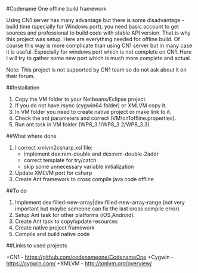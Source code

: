 #Codename One offline build framework

Using CN1 server has many advantage but there is some disadvantage - build time (specially for Windows port), you need basic account to get sources and professional to build code with stable API version. That is why this project was setup. Here are everything needed for offline build.
Of course this way is more complicate than using CN1 server but in many case it is useful. Especially for windows port which is not complete on CN1. Here I will try to gather some new port which is much more complete and actual.

Note: This project is not supported by CN1 team so do not ask about it on their forum.

##Installation

1. Copy the VM folder to your Netbeans/Eclipse project.
2. If you do not have rsync (cygwin64 folder) or XMLVM copy it.
3. In VM folder you need to create native project or make link to it.
4. Check the ant parameters and correct (VM\cn1offline.properties).
5. Run ant task in VM folder (WP8_3.1/WP8_3.2/WP8_3.3).

##What where done

1. I correct xmlvm2csharp.xsl file: 
	- implement dex:rem-double and dex:rem-double-2addr
	- correct template for try/catch
	- skip some unnecessary variable initialization
2. Update XMLVM port for csharp
3. Create Ant framework to cross compile java code offline


##To do

1. Implement dex:filled-new-array|dex:filled-new-array-range (not very important but maybe someone can fix the last cross compile error)
2. Setup Ant task for other platforms (iOS,Android).
3. Create Ant task to copy/update resources
4. Create native project framework
5. Compile and build native code

##Links to used projects

+CN1 - <https://github.com/codenameone/CodenameOne>
+Cygwin - <https://cygwin.com/>
+XMLVM - <http://xmlvm.org/overview/>

